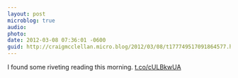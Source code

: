 ```yaml
---
layout: post
microblog: true
audio: 
photo: 
date: 2012-03-08 07:36:01 -0600
guid: http://craigmcclellan.micro.blog/2012/03/08/t177749517091864577.html
---
```

I found some riveting reading this morning.  [t.co/cULBkwUA](http://t.co/cULBkwUA)
